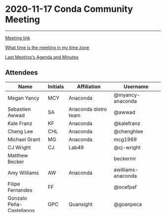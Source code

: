 # 2020-11-17 Conda Community Meeting

****

[Meeting link](https://meet.google.com/owq-kbca-abk)

[What time is the meeting in my time zone](https://arewemeetingyet.com/Chicago/2020-11-17/09:00/b/Conda%20community%20meeting)

[Last Meeting's Agenda and Minutes](https://github.com/conda-incubator/governance/tree/master/meetings)

## Attendees

| Name | Initials | Affiliation | Username |
| ---- | -------- |------------ | -------- |
| Megan Yancy | MCY | Anaconda | @myancy-anaconda |
| Sebastien Awwad | SA | Anaconda distro team | @awwad |
| Kale Franz | KF | Anaconda | @kalefranz |
| Cheng Lee | CHL | Anaconda | @chenghlee |
| Michael Grant | MG | Anaconda | mcg1969 |
| CJ Wright | CJ | Lab49| @cj-wright|
| Matthew Becker | | | beckermr |
| Amy Williams | AW | Anaconda | awilliams-anaconda |
| Filipe Fernandes | FF | | @ocefpaf |
| Gonzalo Peña-Castellanos | GPC | Quansight | @goanpeca |
| Crystal Soja | CAS | Anaconda | csoja |
| Marcelo Duarte Trevisani | MDT | conda-forge | @marcelotrevisani |
| Marcel Bargull | MB | conda-forge/Bioconda | @mbargull |
| Michael Sarahan | MCS |  | @msarahan |

## Agenda

* Welcome

### Announcements


### Standing Items
* N/A

### New Agenda Items
* Rotating Meeting Facilitator
    * Call for volunteers
    * (@goanpeca)
* Anaconda: Organizational-level CLA
    * No current updates
* Overview of artifact verification / package signing for conda (adaptation of The Update Framework) -- SA
     * Slides here: https://docs.google.com/presentation/d/1YkY62Q8DVfCpeYq7_iI7d5aWeYQnj7ghtPWUDRHSSNE/edit?usp=sharing
* conda-pack issue curation: labeling completed, contributors invited - MG
    * Call for volunteers
    * https://github.com/conda/conda-pack/issues

### Outstanding Items From the Previous Meeting
* N/A


### Active Votes
* Triaging and Issue Tracking meeting (KF): https://doodle.com/poll/cqpw3pkpew4tex5r
    * Please vote!

### Subteam Updates

#### Open PRs
* N/A

## Discussion
* Ways to address diversity inclusiveness issues
    * new sub-team - charter for maintaining and advancing conda-forge as a diverse community, try to grow. Charter is dynamic. Looking for those who are not core contributors of conda-forge.
    * Would like input on document
    * https://github.com/conda-forge/conda-forge.github.io/pull/1187
* Availability of artifact verification features to other pieces of software (than conda):
    * SA: @Wolf,  Please be aware that at first, we're offering the trust and signing data to paid folks, because... lights on.  But I don't see why support for consuming that data shouldn't be handled in any package manager frontend talking to the repository.  There's a project with the majority of the low-level code and a set of algorithms.  The process of integrating that into conda (or other managers) is a delicate thing, so I'm hoping that the guidelines are helpful enough... but this will improve after conda integration.
    * Wolf: sure. with quetz we're working hard to support mirroring of conda-channels (specifically conda-forge), and this trust & verification is pretty integral for that so ... we might have to implement this anyways, and then it would probably make sense to do it in the same fashion as upstream
    * SA: that'd be good, yeah. We can talk about the TUF work underlying it at the least

## Action items



## Previous Meetings


### Last Meeting 202001102

* Schedule community issue triage kick-off mtg -- ??
  Draft of triaging guidelines: https://gist.github.com/kalefranz/0c812846e5d755c29b067ba56b8a8ddf
  * KF will schedule
  * Update: Please give interest and availability for first meeting at https://doodle.com/poll/cqpw3pkpew4tex5r
  
* Anaconda: get clarification about using "conda" trademark in community project names
    * With Anaconda legal/marketing; hoping to get a blanket statement à la Arduino/Debian
* Website: Check the draft for [text on the website](https://docs.google.com/document/d/1gECzDW4QluEM2-00xrxoseKLD2MaD9k_xvcwj3cxtMg/edit#heading=h.j4l7zepliw4q) so design process can continue with some actual content.
    * https://github.com/conda-incubator/assets/issues/2
    * Anaconda needs legal to sign-off on logo, etc.
    
* Conda Community Triage / Conda Triage
    * Conda Constructor
    * Conda
        * @kalefranz: 
            * Conda GitHub org cleanup: 
                * Review a list of proposed repositories to remove from github.com/conda and move elsewhere.
                  https://docs.google.com/spreadsheets/d/1QZGJ59GshRxyqLGhNohGn-zNjX2EU-Or9jh6x86fZes
                * Update: Waiting on Anaconda IT department to create repositories under github.com/ContinuumIO
    * Conda-build
    * Conda-Pack
    * Ensureconda
    * setup-miniconda / setup-miniforge (github actions)
    * grayskull
    * conda-mirror
    * conda-suggest
    * conda-press
    * conda-lock
    * libronda

* Organize list on this hackmd on 'short term'/'medium term'/'long term' actionable items?
    * Priority order:
        * Roadmap: https://github.com/conda/conda/milestone/38
        * CLA
            * Look into modified CLA - organizations and other companies?

    
    * Discussion: 
        KF is creating/updating process documentation of conda/conda-build
        Permissions are needed to let people update -  need github ids
        members currently on call will be added for issue-management permissions to edit on repositories
        Triage during community call? (FF, MCG)- needs scheduling - some time in november?
        Kick-off meeting?

* Organize list on this hackmd on 'short term'/'medium term'/'long term' actionable items?
    * Priority order:
        * Roadmap: https://github.com/conda/conda/milestone/38
        * CLA

#### Action Items
* Anaconda: Organizational-level CLA

#### Discussion


### Move to Issue Tracker


### Current Action Items